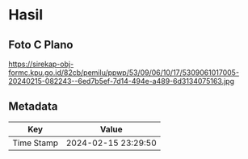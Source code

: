 # Hasil

## Foto C Plano

https://sirekap-obj-formc.kpu.go.id/82cb/pemilu/ppwp/53/09/06/10/17/5309061017005-20240215-082243--6ed7b5ef-7d14-494e-a489-6d3134075163.jpg


## Metadata

| Key        | Value               |
| ---------- | ------------------- |
| Time Stamp | 2024-02-15 23:29:50 |



